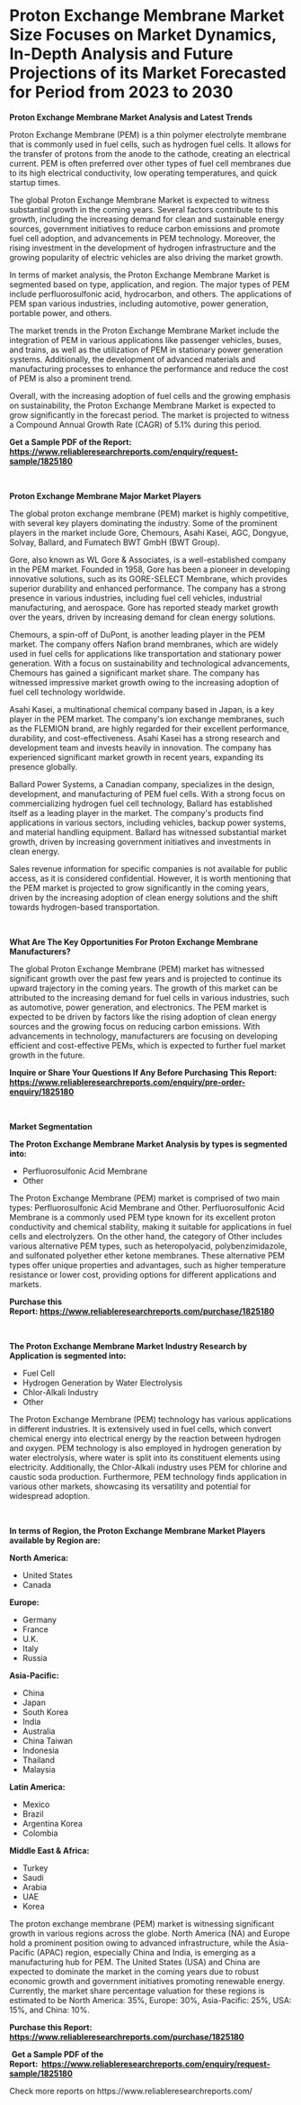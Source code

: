 <p><h1>Proton Exchange Membrane Market Size Focuses on Market Dynamics, In-Depth Analysis and Future Projections of its Market Forecasted for Period from 2023 to 2030</h1></p><p><strong>Proton Exchange Membrane Market Analysis and Latest Trends</strong></p>
<p><p>Proton Exchange Membrane (PEM) is a thin polymer electrolyte membrane that is commonly used in fuel cells, such as hydrogen fuel cells. It allows for the transfer of protons from the anode to the cathode, creating an electrical current. PEM is often preferred over other types of fuel cell membranes due to its high electrical conductivity, low operating temperatures, and quick startup times.</p><p>The global Proton Exchange Membrane Market is expected to witness substantial growth in the coming years. Several factors contribute to this growth, including the increasing demand for clean and sustainable energy sources, government initiatives to reduce carbon emissions and promote fuel cell adoption, and advancements in PEM technology. Moreover, the rising investment in the development of hydrogen infrastructure and the growing popularity of electric vehicles are also driving the market growth.</p><p>In terms of market analysis, the Proton Exchange Membrane Market is segmented based on type, application, and region. The major types of PEM include perfluorosulfonic acid, hydrocarbon, and others. The applications of PEM span various industries, including automotive, power generation, portable power, and others.</p><p>The market trends in the Proton Exchange Membrane Market include the integration of PEM in various applications like passenger vehicles, buses, and trains, as well as the utilization of PEM in stationary power generation systems. Additionally, the development of advanced materials and manufacturing processes to enhance the performance and reduce the cost of PEM is also a prominent trend.</p><p>Overall, with the increasing adoption of fuel cells and the growing emphasis on sustainability, the Proton Exchange Membrane Market is expected to grow significantly in the forecast period. The market is projected to witness a Compound Annual Growth Rate (CAGR) of 5.1% during this period.</p></p>
<p><strong>Get a Sample PDF of the Report:&nbsp; <a href="https://www.reliableresearchreports.com/enquiry/request-sample/1825180">https://www.reliableresearchreports.com/enquiry/request-sample/1825180</a></strong></p>
<p>&nbsp;</p>
<p><strong>Proton Exchange Membrane Major Market Players</strong></p>
<p><p>The global proton exchange membrane (PEM) market is highly competitive, with several key players dominating the industry. Some of the prominent players in the market include Gore, Chemours, Asahi Kasei, AGC, Dongyue, Solvay, Ballard, and Fumatech BWT GmbH (BWT Group).</p><p>Gore, also known as WL Gore & Associates, is a well-established company in the PEM market. Founded in 1958, Gore has been a pioneer in developing innovative solutions, such as its GORE-SELECT Membrane, which provides superior durability and enhanced performance. The company has a strong presence in various industries, including fuel cell vehicles, industrial manufacturing, and aerospace. Gore has reported steady market growth over the years, driven by increasing demand for clean energy solutions.</p><p>Chemours, a spin-off of DuPont, is another leading player in the PEM market. The company offers Nafion brand membranes, which are widely used in fuel cells for applications like transportation and stationary power generation. With a focus on sustainability and technological advancements, Chemours has gained a significant market share. The company has witnessed impressive market growth owing to the increasing adoption of fuel cell technology worldwide.</p><p>Asahi Kasei, a multinational chemical company based in Japan, is a key player in the PEM market. The company's ion exchange membranes, such as the FLEMION brand, are highly regarded for their excellent performance, durability, and cost-effectiveness. Asahi Kasei has a strong research and development team and invests heavily in innovation. The company has experienced significant market growth in recent years, expanding its presence globally.</p><p>Ballard Power Systems, a Canadian company, specializes in the design, development, and manufacturing of PEM fuel cells. With a strong focus on commercializing hydrogen fuel cell technology, Ballard has established itself as a leading player in the market. The company's products find applications in various sectors, including vehicles, backup power systems, and material handling equipment. Ballard has witnessed substantial market growth, driven by increasing government initiatives and investments in clean energy.</p><p>Sales revenue information for specific companies is not available for public access, as it is considered confidential. However, it is worth mentioning that the PEM market is projected to grow significantly in the coming years, driven by the increasing adoption of clean energy solutions and the shift towards hydrogen-based transportation.</p></p>
<p>&nbsp;</p>
<p><strong>What Are The Key Opportunities For Proton Exchange Membrane Manufacturers?</strong></p>
<p><p>The global Proton Exchange Membrane (PEM) market has witnessed significant growth over the past few years and is projected to continue its upward trajectory in the coming years. The growth of this market can be attributed to the increasing demand for fuel cells in various industries, such as automotive, power generation, and electronics. The PEM market is expected to be driven by factors like the rising adoption of clean energy sources and the growing focus on reducing carbon emissions. With advancements in technology, manufacturers are focusing on developing efficient and cost-effective PEMs, which is expected to further fuel market growth in the future.</p></p>
<p><strong>Inquire or Share Your Questions If Any Before Purchasing This Report: <a href="https://www.reliableresearchreports.com/enquiry/pre-order-enquiry/1825180">https://www.reliableresearchreports.com/enquiry/pre-order-enquiry/1825180</a></strong></p>
<p>&nbsp;</p>
<p><strong>Market Segmentation</strong></p>
<p><strong>The Proton Exchange Membrane Market Analysis by types is segmented into:</strong></p>
<p><ul><li>Perfluorosulfonic Acid Membrane</li><li>Other</li></ul></p>
<p><p>The Proton Exchange Membrane (PEM) market is comprised of two main types: Perfluorosulfonic Acid Membrane and Other. Perfluorosulfonic Acid Membrane is a commonly used PEM type known for its excellent proton conductivity and chemical stability, making it suitable for applications in fuel cells and electrolyzers. On the other hand, the category of Other includes various alternative PEM types, such as heteropolyacid, polybenzimidazole, and sulfonated polyether ether ketone membranes. These alternative PEM types offer unique properties and advantages, such as higher temperature resistance or lower cost, providing options for different applications and markets.</p></p>
<p><strong>Purchase this Report:&nbsp;<a href="https://www.reliableresearchreports.com/purchase/1825180">https://www.reliableresearchreports.com/purchase/1825180</a></strong></p>
<p>&nbsp;</p>
<p><strong>The Proton Exchange Membrane Market Industry Research by Application is segmented into:</strong></p>
<p><ul><li>Fuel Cell</li><li>Hydrogen Generation by Water Electrolysis</li><li>Chlor-Alkali Industry</li><li>Other</li></ul></p>
<p><p>The Proton Exchange Membrane (PEM) technology has various applications in different industries. It is extensively used in fuel cells, which convert chemical energy into electrical energy by the reaction between hydrogen and oxygen. PEM technology is also employed in hydrogen generation by water electrolysis, where water is split into its constituent elements using electricity. Additionally, the Chlor-Alkali industry uses PEM for chlorine and caustic soda production. Furthermore, PEM technology finds application in various other markets, showcasing its versatility and potential for widespread adoption.</p></p>
<p>&nbsp;</p>
<p><strong>In terms of Region, the Proton Exchange Membrane Market Players available by Region are:</strong></p>
<p>
    <p> <strong> North America: </strong>
        <ul>
            <li>United States</li>
            <li>Canada</li>
        </ul>
        </p> 
    <p> <strong> Europe: </strong>
        <ul>
            <li>Germany</li>
            <li>France</li>
            <li>U.K.</li>
            <li>Italy</li>
            <li>Russia</li>
        </ul>
        </p> 
    <p> <strong> Asia-Pacific: </strong>
        <ul>
            <li>China</li>
            <li>Japan</li>
            <li>South Korea</li>
            <li>India</li>
            <li>Australia</li>
            <li>China Taiwan</li>
            <li>Indonesia</li>
            <li>Thailand</li>
            <li>Malaysia</li>
        </ul>
        </p> 
    <p> <strong> Latin America: </strong>
        <ul>
            <li>Mexico</li>
            <li>Brazil</li>
            <li>Argentina Korea</li>
            <li>Colombia</li>
        </ul>
        </p> 
    <p> <strong> Middle East & Africa: </strong>
        <ul>
            <li>Turkey</li>
            <li>Saudi</li>
            <li>Arabia</li>
            <li>UAE</li>
            <li>Korea</li>
        </ul>
    </p>
    </p>
<p><p>The proton exchange membrane (PEM) market is witnessing significant growth in various regions across the globe. North America (NA) and Europe hold a prominent position owing to advanced infrastructure, while the Asia-Pacific (APAC) region, especially China and India, is emerging as a manufacturing hub for PEM. The United States (USA) and China are expected to dominate the market in the coming years due to robust economic growth and government initiatives promoting renewable energy. Currently, the market share percentage valuation for these regions is estimated to be North America: 35%, Europe: 30%, Asia-Pacific: 25%, USA: 15%, and China: 10%.</p></p>
<p><strong>Purchase this Report: <a href="https://www.reliableresearchreports.com/purchase/1825180">https://www.reliableresearchreports.com/purchase/1825180</a></strong></p>
<p>&nbsp;<strong>Get a Sample PDF of the Report:&nbsp;&nbsp;<a href="https://www.reliableresearchreports.com/enquiry/request-sample/1825180">https://www.reliableresearchreports.com/enquiry/request-sample/1825180</a></strong></p>
<p><strong></strong></p>
<p>Check more reports on https://www.reliableresearchreports.com/</p>